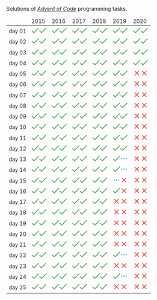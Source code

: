 Solutions  of <cite>[Advent of Code][1]</cite> programming tasks.
<table>
<thead>
	<tr>
		<td></td>
		<td>2015</td>
		<td>2016</td>
		<td>2017</td>
		<td>2018</td>
		<td>2019</td>
		<td>2020</td>
	</tr>
</thead>
<tbody>
	<tr>
		<td>day 01</td>
		<td><a href="solutions/2015/day01/task1"><img src="misc/images/solved.png" width="20" height="20"></a><a href="solutions/2015/day01/task2"><img src="misc/images/solved.png" width="20" height="20"></a></td>
		<td><a href="solutions/2016/day01/task1"><img src="misc/images/solved.png" width="20" height="20"></a><a href="solutions/2016/day01/task2"><img src="misc/images/solved.png" width="20" height="20"></a></td>
		<td><a href="solutions/2017/day01/task1"><img src="misc/images/solved.png" width="20" height="20"></a><a href="solutions/2017/day01/task2"><img src="misc/images/solved.png" width="20" height="20"></a></td>
		<td><a href="solutions/2018/day01/task1"><img src="misc/images/solved.png" width="20" height="20"></a><a href="solutions/2018/day01/task2"><img src="misc/images/solved.png" width="20" height="20"></a></td>
		<td><a href="solutions/2019/day01/task1"><img src="misc/images/solved.png" width="20" height="20"></a><a href="solutions/2019/day01/task2"><img src="misc/images/solved.png" width="20" height="20"></a></td>
		<td><a href="solutions/2020/day01/task1"><img src="misc/images/solved.png" width="20" height="20"></a><a href="solutions/2020/day01/task2"><img src="misc/images/solved.png" width="20" height="20"></a></td>
	</tr>
	<tr>
		<td>day 02</td>
		<td><a href="solutions/2015/day02/task1"><img src="misc/images/solved.png" width="20" height="20"></a><a href="solutions/2015/day02/task2"><img src="misc/images/solved.png" width="20" height="20"></a></td>
		<td><a href="solutions/2016/day02/task1"><img src="misc/images/solved.png" width="20" height="20"></a><a href="solutions/2016/day02/task2"><img src="misc/images/solved.png" width="20" height="20"></a></td>
		<td><a href="solutions/2017/day02/task1"><img src="misc/images/solved.png" width="20" height="20"></a><a href="solutions/2017/day02/task2"><img src="misc/images/solved.png" width="20" height="20"></a></td>
		<td><a href="solutions/2018/day02/task1"><img src="misc/images/solved.png" width="20" height="20"></a><a href="solutions/2018/day02/task2"><img src="misc/images/solved.png" width="20" height="20"></a></td>
		<td><a href="solutions/2019/day02/task1"><img src="misc/images/solved.png" width="20" height="20"></a><a href="solutions/2019/day02/task2"><img src="misc/images/solved.png" width="20" height="20"></a></td>
		<td><a href="solutions/2020/day02/task1"><img src="misc/images/solved.png" width="20" height="20"></a><a href="solutions/2020/day02/task2"><img src="misc/images/solved.png" width="20" height="20"></a></td>
	</tr>
	<tr>
		<td>day 03</td>
		<td><a href="solutions/2015/day03/task1"><img src="misc/images/solved.png" width="20" height="20"></a><a href="solutions/2015/day03/task2"><img src="misc/images/solved.png" width="20" height="20"></a></td>
		<td><a href="solutions/2016/day03/task1"><img src="misc/images/solved.png" width="20" height="20"></a><a href="solutions/2016/day03/task2"><img src="misc/images/solved.png" width="20" height="20"></a></td>
		<td><a href="solutions/2017/day03/task1"><img src="misc/images/solved.png" width="20" height="20"></a><a href="solutions/2017/day03/task2"><img src="misc/images/solved.png" width="20" height="20"></a></td>
		<td><a href="solutions/2018/day03/task1"><img src="misc/images/solved.png" width="20" height="20"></a><a href="solutions/2018/day03/task2"><img src="misc/images/solved.png" width="20" height="20"></a></td>
		<td><a href="solutions/2019/day03/task1"><img src="misc/images/solved.png" width="20" height="20"></a><a href="solutions/2019/day03/task2"><img src="misc/images/solved.png" width="20" height="20"></a></td>
		<td><a href="solutions/2020/day03/task1"><img src="misc/images/solved.png" width="20" height="20"></a><a href="solutions/2020/day03/task2"><img src="misc/images/solved.png" width="20" height="20"></a></td>
	</tr>
	<tr>
		<td>day 04</td>
		<td><a href="solutions/2015/day04/task1"><img src="misc/images/solved.png" width="20" height="20"></a><a href="solutions/2015/day04/task2"><img src="misc/images/solved.png" width="20" height="20"></a></td>
		<td><a href="solutions/2016/day04/task1"><img src="misc/images/solved.png" width="20" height="20"></a><a href="solutions/2016/day04/task2"><img src="misc/images/solved.png" width="20" height="20"></a></td>
		<td><a href="solutions/2017/day04/task1"><img src="misc/images/solved.png" width="20" height="20"></a><a href="solutions/2017/day04/task2"><img src="misc/images/solved.png" width="20" height="20"></a></td>
		<td><a href="solutions/2018/day04/task1"><img src="misc/images/solved.png" width="20" height="20"></a><a href="solutions/2018/day04/task2"><img src="misc/images/solved.png" width="20" height="20"></a></td>
		<td><a href="solutions/2019/day04/task1"><img src="misc/images/solved.png" width="20" height="20"></a><a href="solutions/2019/day04/task2"><img src="misc/images/solved.png" width="20" height="20"></a></td>
		<td><a href="solutions/2020/day04/task1"><img src="misc/images/solved.png" width="20" height="20"></a><a href="solutions/2020/day04/task2"><img src="misc/images/solved.png" width="20" height="20"></a></td>
	</tr>
	<tr>
		<td>day 05</td>
		<td><a href="solutions/2015/day05/task1"><img src="misc/images/solved.png" width="20" height="20"></a><a href="solutions/2015/day05/task2"><img src="misc/images/solved.png" width="20" height="20"></a></td>
		<td><a href="solutions/2016/day05/task1"><img src="misc/images/solved.png" width="20" height="20"></a><a href="solutions/2016/day05/task2"><img src="misc/images/solved.png" width="20" height="20"></a></td>
		<td><a href="solutions/2017/day05/task1"><img src="misc/images/solved.png" width="20" height="20"></a><a href="solutions/2017/day05/task2"><img src="misc/images/solved.png" width="20" height="20"></a></td>
		<td><a href="solutions/2018/day05/task1"><img src="misc/images/solved.png" width="20" height="20"></a><a href="solutions/2018/day05/task2"><img src="misc/images/solved.png" width="20" height="20"></a></td>
		<td><a href="solutions/2019/day05/task1"><img src="misc/images/solved.png" width="20" height="20"></a><a href="solutions/2019/day05/task2"><img src="misc/images/solved.png" width="20" height="20"></a></td>
		<td><a href="solutions/2020/day05/task1"><img src="misc/images/notStarted.png" width="20" height="20"></a><a href="solutions/2020/day05/task2"><img src="misc/images/notStarted.png" width="20" height="20"></a></td>
	</tr>
	<tr>
		<td>day 06</td>
		<td><a href="solutions/2015/day06/task1"><img src="misc/images/solved.png" width="20" height="20"></a><a href="solutions/2015/day06/task2"><img src="misc/images/solved.png" width="20" height="20"></a></td>
		<td><a href="solutions/2016/day06/task1"><img src="misc/images/solved.png" width="20" height="20"></a><a href="solutions/2016/day06/task2"><img src="misc/images/solved.png" width="20" height="20"></a></td>
		<td><a href="solutions/2017/day06/task1"><img src="misc/images/solved.png" width="20" height="20"></a><a href="solutions/2017/day06/task2"><img src="misc/images/solved.png" width="20" height="20"></a></td>
		<td><a href="solutions/2018/day06/task1"><img src="misc/images/solved.png" width="20" height="20"></a><a href="solutions/2018/day06/task2"><img src="misc/images/solved.png" width="20" height="20"></a></td>
		<td><a href="solutions/2019/day06/task1"><img src="misc/images/solved.png" width="20" height="20"></a><a href="solutions/2019/day06/task2"><img src="misc/images/solved.png" width="20" height="20"></a></td>
		<td><a href="solutions/2020/day06/task1"><img src="misc/images/notStarted.png" width="20" height="20"></a><a href="solutions/2020/day06/task2"><img src="misc/images/notStarted.png" width="20" height="20"></a></td>
	</tr>
	<tr>
		<td>day 07</td>
		<td><a href="solutions/2015/day07/task1"><img src="misc/images/solved.png" width="20" height="20"></a><a href="solutions/2015/day07/task2"><img src="misc/images/solved.png" width="20" height="20"></a></td>
		<td><a href="solutions/2016/day07/task1"><img src="misc/images/solved.png" width="20" height="20"></a><a href="solutions/2016/day07/task2"><img src="misc/images/solved.png" width="20" height="20"></a></td>
		<td><a href="solutions/2017/day07/task1"><img src="misc/images/solved.png" width="20" height="20"></a><a href="solutions/2017/day07/task2"><img src="misc/images/solved.png" width="20" height="20"></a></td>
		<td><a href="solutions/2018/day07/task1"><img src="misc/images/solved.png" width="20" height="20"></a><a href="solutions/2018/day07/task2"><img src="misc/images/solved.png" width="20" height="20"></a></td>
		<td><a href="solutions/2019/day07/task1"><img src="misc/images/solved.png" width="20" height="20"></a><a href="solutions/2019/day07/task2"><img src="misc/images/solved.png" width="20" height="20"></a></td>
		<td><a href="solutions/2020/day07/task1"><img src="misc/images/notStarted.png" width="20" height="20"></a><a href="solutions/2020/day07/task2"><img src="misc/images/notStarted.png" width="20" height="20"></a></td>
	</tr>
	<tr>
		<td>day 08</td>
		<td><a href="solutions/2015/day08/task1"><img src="misc/images/solved.png" width="20" height="20"></a><a href="solutions/2015/day08/task2"><img src="misc/images/solved.png" width="20" height="20"></a></td>
		<td><a href="solutions/2016/day08/task1"><img src="misc/images/solved.png" width="20" height="20"></a><a href="solutions/2016/day08/task2"><img src="misc/images/solved.png" width="20" height="20"></a></td>
		<td><a href="solutions/2017/day08/task1"><img src="misc/images/solved.png" width="20" height="20"></a><a href="solutions/2017/day08/task2"><img src="misc/images/solved.png" width="20" height="20"></a></td>
		<td><a href="solutions/2018/day08/task1"><img src="misc/images/solved.png" width="20" height="20"></a><a href="solutions/2018/day08/task2"><img src="misc/images/solved.png" width="20" height="20"></a></td>
		<td><a href="solutions/2019/day08/task1"><img src="misc/images/solved.png" width="20" height="20"></a><a href="solutions/2019/day08/task2"><img src="misc/images/solved.png" width="20" height="20"></a></td>
		<td><a href="solutions/2020/day08/task1"><img src="misc/images/notStarted.png" width="20" height="20"></a><a href="solutions/2020/day08/task2"><img src="misc/images/notStarted.png" width="20" height="20"></a></td>
	</tr>
	<tr>
		<td>day 09</td>
		<td><a href="solutions/2015/day09/task1"><img src="misc/images/solved.png" width="20" height="20"></a><a href="solutions/2015/day09/task2"><img src="misc/images/solved.png" width="20" height="20"></a></td>
		<td><a href="solutions/2016/day09/task1"><img src="misc/images/solved.png" width="20" height="20"></a><a href="solutions/2016/day09/task2"><img src="misc/images/solved.png" width="20" height="20"></a></td>
		<td><a href="solutions/2017/day09/task1"><img src="misc/images/solved.png" width="20" height="20"></a><a href="solutions/2017/day09/task2"><img src="misc/images/solved.png" width="20" height="20"></a></td>
		<td><a href="solutions/2018/day09/task1"><img src="misc/images/solved.png" width="20" height="20"></a><a href="solutions/2018/day09/task2"><img src="misc/images/solved.png" width="20" height="20"></a></td>
		<td><a href="solutions/2019/day09/task1"><img src="misc/images/solved.png" width="20" height="20"></a><a href="solutions/2019/day09/task2"><img src="misc/images/solved.png" width="20" height="20"></a></td>
		<td><a href="solutions/2020/day09/task1"><img src="misc/images/notStarted.png" width="20" height="20"></a><a href="solutions/2020/day09/task2"><img src="misc/images/notStarted.png" width="20" height="20"></a></td>
	</tr>
	<tr>
		<td>day 10</td>
		<td><a href="solutions/2015/day10/task1"><img src="misc/images/solved.png" width="20" height="20"></a><a href="solutions/2015/day10/task2"><img src="misc/images/solved.png" width="20" height="20"></a></td>
		<td><a href="solutions/2016/day10/task1"><img src="misc/images/solved.png" width="20" height="20"></a><a href="solutions/2016/day10/task2"><img src="misc/images/solved.png" width="20" height="20"></a></td>
		<td><a href="solutions/2017/day10/task1"><img src="misc/images/solved.png" width="20" height="20"></a><a href="solutions/2017/day10/task2"><img src="misc/images/solved.png" width="20" height="20"></a></td>
		<td><a href="solutions/2018/day10/task1"><img src="misc/images/solved.png" width="20" height="20"></a><a href="solutions/2018/day10/task2"><img src="misc/images/solved.png" width="20" height="20"></a></td>
		<td><a href="solutions/2019/day10/task1"><img src="misc/images/solved.png" width="20" height="20"></a><a href="solutions/2019/day10/task2"><img src="misc/images/solved.png" width="20" height="20"></a></td>
		<td><a href="solutions/2020/day10/task1"><img src="misc/images/notStarted.png" width="20" height="20"></a><a href="solutions/2020/day10/task2"><img src="misc/images/notStarted.png" width="20" height="20"></a></td>
	</tr>
	<tr>
		<td>day 11</td>
		<td><a href="solutions/2015/day11/task1"><img src="misc/images/solved.png" width="20" height="20"></a><a href="solutions/2015/day11/task2"><img src="misc/images/solved.png" width="20" height="20"></a></td>
		<td><a href="solutions/2016/day11/task1"><img src="misc/images/solved.png" width="20" height="20"></a><a href="solutions/2016/day11/task2"><img src="misc/images/solved.png" width="20" height="20"></a></td>
		<td><a href="solutions/2017/day11/task1"><img src="misc/images/solved.png" width="20" height="20"></a><a href="solutions/2017/day11/task2"><img src="misc/images/solved.png" width="20" height="20"></a></td>
		<td><a href="solutions/2018/day11/task1"><img src="misc/images/solved.png" width="20" height="20"></a><a href="solutions/2018/day11/task2"><img src="misc/images/solved.png" width="20" height="20"></a></td>
		<td><a href="solutions/2019/day11/task1"><img src="misc/images/solved.png" width="20" height="20"></a><a href="solutions/2019/day11/task2"><img src="misc/images/solved.png" width="20" height="20"></a></td>
		<td><a href="solutions/2020/day11/task1"><img src="misc/images/notStarted.png" width="20" height="20"></a><a href="solutions/2020/day11/task2"><img src="misc/images/notStarted.png" width="20" height="20"></a></td>
	</tr>
	<tr>
		<td>day 12</td>
		<td><a href="solutions/2015/day12/task1"><img src="misc/images/solved.png" width="20" height="20"></a><a href="solutions/2015/day12/task2"><img src="misc/images/solved.png" width="20" height="20"></a></td>
		<td><a href="solutions/2016/day12/task1"><img src="misc/images/solved.png" width="20" height="20"></a><a href="solutions/2016/day12/task2"><img src="misc/images/solved.png" width="20" height="20"></a></td>
		<td><a href="solutions/2017/day12/task1"><img src="misc/images/solved.png" width="20" height="20"></a><a href="solutions/2017/day12/task2"><img src="misc/images/solved.png" width="20" height="20"></a></td>
		<td><a href="solutions/2018/day12/task1"><img src="misc/images/solved.png" width="20" height="20"></a><a href="solutions/2018/day12/task2"><img src="misc/images/solved.png" width="20" height="20"></a></td>
		<td><a href="solutions/2019/day12/task1"><img src="misc/images/solved.png" width="20" height="20"></a><a href="solutions/2019/day12/task2"><img src="misc/images/solved.png" width="20" height="20"></a></td>
		<td><a href="solutions/2020/day12/task1"><img src="misc/images/notStarted.png" width="20" height="20"></a><a href="solutions/2020/day12/task2"><img src="misc/images/notStarted.png" width="20" height="20"></a></td>
	</tr>
	<tr>
		<td>day 13</td>
		<td><a href="solutions/2015/day13/task1"><img src="misc/images/solved.png" width="20" height="20"></a><a href="solutions/2015/day13/task2"><img src="misc/images/solved.png" width="20" height="20"></a></td>
		<td><a href="solutions/2016/day13/task1"><img src="misc/images/solved.png" width="20" height="20"></a><a href="solutions/2016/day13/task2"><img src="misc/images/solved.png" width="20" height="20"></a></td>
		<td><a href="solutions/2017/day13/task1"><img src="misc/images/solved.png" width="20" height="20"></a><a href="solutions/2017/day13/task2"><img src="misc/images/solved.png" width="20" height="20"></a></td>
		<td><a href="solutions/2018/day13/task1"><img src="misc/images/solved.png" width="20" height="20"></a><a href="solutions/2018/day13/task2"><img src="misc/images/solved.png" width="20" height="20"></a></td>
		<td><a href="solutions/2019/day13/task1"><img src="misc/images/solved.png" width="20" height="20"></a><a href="solutions/2019/day13/task2"><img src="misc/images/inProgress.png" width="20" height="20"></a></td>
		<td><a href="solutions/2020/day13/task1"><img src="misc/images/notStarted.png" width="20" height="20"></a><a href="solutions/2020/day13/task2"><img src="misc/images/notStarted.png" width="20" height="20"></a></td>
	</tr>
	<tr>
		<td>day 14</td>
		<td><a href="solutions/2015/day14/task1"><img src="misc/images/solved.png" width="20" height="20"></a><a href="solutions/2015/day14/task2"><img src="misc/images/solved.png" width="20" height="20"></a></td>
		<td><a href="solutions/2016/day14/task1"><img src="misc/images/solved.png" width="20" height="20"></a><a href="solutions/2016/day14/task2"><img src="misc/images/solved.png" width="20" height="20"></a></td>
		<td><a href="solutions/2017/day14/task1"><img src="misc/images/solved.png" width="20" height="20"></a><a href="solutions/2017/day14/task2"><img src="misc/images/solved.png" width="20" height="20"></a></td>
		<td><a href="solutions/2018/day14/task1"><img src="misc/images/solved.png" width="20" height="20"></a><a href="solutions/2018/day14/task2"><img src="misc/images/solved.png" width="20" height="20"></a></td>
		<td><a href="solutions/2019/day14/task1"><img src="misc/images/solved.png" width="20" height="20"></a><a href="solutions/2019/day14/task2"><img src="misc/images/inProgress.png" width="20" height="20"></a></td>
		<td><a href="solutions/2020/day14/task1"><img src="misc/images/notStarted.png" width="20" height="20"></a><a href="solutions/2020/day14/task2"><img src="misc/images/notStarted.png" width="20" height="20"></a></td>
	</tr>
	<tr>
		<td>day 15</td>
		<td><a href="solutions/2015/day15/task1"><img src="misc/images/solved.png" width="20" height="20"></a><a href="solutions/2015/day15/task2"><img src="misc/images/solved.png" width="20" height="20"></a></td>
		<td><a href="solutions/2016/day15/task1"><img src="misc/images/solved.png" width="20" height="20"></a><a href="solutions/2016/day15/task2"><img src="misc/images/solved.png" width="20" height="20"></a></td>
		<td><a href="solutions/2017/day15/task1"><img src="misc/images/solved.png" width="20" height="20"></a><a href="solutions/2017/day15/task2"><img src="misc/images/solved.png" width="20" height="20"></a></td>
		<td><a href="solutions/2018/day15/task1"><img src="misc/images/solved.png" width="20" height="20"></a><a href="solutions/2018/day15/task2"><img src="misc/images/solved.png" width="20" height="20"></a></td>
		<td><a href="solutions/2019/day15/task1"><img src="misc/images/inProgress.png" width="20" height="20"></a><a href="solutions/2019/day15/task2"><img src="misc/images/notStarted.png" width="20" height="20"></a></td>
		<td><a href="solutions/2020/day15/task1"><img src="misc/images/notStarted.png" width="20" height="20"></a><a href="solutions/2020/day15/task2"><img src="misc/images/notStarted.png" width="20" height="20"></a></td>
	</tr>
	<tr>
		<td>day 16</td>
		<td><a href="solutions/2015/day16/task1"><img src="misc/images/solved.png" width="20" height="20"></a><a href="solutions/2015/day16/task2"><img src="misc/images/solved.png" width="20" height="20"></a></td>
		<td><a href="solutions/2016/day16/task1"><img src="misc/images/solved.png" width="20" height="20"></a><a href="solutions/2016/day16/task2"><img src="misc/images/solved.png" width="20" height="20"></a></td>
		<td><a href="solutions/2017/day16/task1"><img src="misc/images/solved.png" width="20" height="20"></a><a href="solutions/2017/day16/task2"><img src="misc/images/solved.png" width="20" height="20"></a></td>
		<td><a href="solutions/2018/day16/task1"><img src="misc/images/solved.png" width="20" height="20"></a><a href="solutions/2018/day16/task2"><img src="misc/images/solved.png" width="20" height="20"></a></td>
		<td><a href="solutions/2019/day16/task1"><img src="misc/images/solved.png" width="20" height="20"></a><a href="solutions/2019/day16/task2"><img src="misc/images/notStarted.png" width="20" height="20"></a></td>
		<td><a href="solutions/2020/day16/task1"><img src="misc/images/notStarted.png" width="20" height="20"></a><a href="solutions/2020/day16/task2"><img src="misc/images/notStarted.png" width="20" height="20"></a></td>
	</tr>
	<tr>
		<td>day 17</td>
		<td><a href="solutions/2015/day17/task1"><img src="misc/images/solved.png" width="20" height="20"></a><a href="solutions/2015/day17/task2"><img src="misc/images/solved.png" width="20" height="20"></a></td>
		<td><a href="solutions/2016/day17/task1"><img src="misc/images/solved.png" width="20" height="20"></a><a href="solutions/2016/day17/task2"><img src="misc/images/solved.png" width="20" height="20"></a></td>
		<td><a href="solutions/2017/day17/task1"><img src="misc/images/solved.png" width="20" height="20"></a><a href="solutions/2017/day17/task2"><img src="misc/images/solved.png" width="20" height="20"></a></td>
		<td><a href="solutions/2018/day17/task1"><img src="misc/images/solved.png" width="20" height="20"></a><a href="solutions/2018/day17/task2"><img src="misc/images/solved.png" width="20" height="20"></a></td>
		<td><a href="solutions/2019/day17/task1"><img src="misc/images/notStarted.png" width="20" height="20"></a><a href="solutions/2019/day17/task2"><img src="misc/images/notStarted.png" width="20" height="20"></a></td>
		<td><a href="solutions/2020/day17/task1"><img src="misc/images/notStarted.png" width="20" height="20"></a><a href="solutions/2020/day17/task2"><img src="misc/images/notStarted.png" width="20" height="20"></a></td>
	</tr>
	<tr>
		<td>day 18</td>
		<td><a href="solutions/2015/day18/task1"><img src="misc/images/solved.png" width="20" height="20"></a><a href="solutions/2015/day18/task2"><img src="misc/images/solved.png" width="20" height="20"></a></td>
		<td><a href="solutions/2016/day18/task1"><img src="misc/images/solved.png" width="20" height="20"></a><a href="solutions/2016/day18/task2"><img src="misc/images/solved.png" width="20" height="20"></a></td>
		<td><a href="solutions/2017/day18/task1"><img src="misc/images/solved.png" width="20" height="20"></a><a href="solutions/2017/day18/task2"><img src="misc/images/solved.png" width="20" height="20"></a></td>
		<td><a href="solutions/2018/day18/task1"><img src="misc/images/solved.png" width="20" height="20"></a><a href="solutions/2018/day18/task2"><img src="misc/images/solved.png" width="20" height="20"></a></td>
		<td><a href="solutions/2019/day18/task1"><img src="misc/images/notStarted.png" width="20" height="20"></a><a href="solutions/2019/day18/task2"><img src="misc/images/notStarted.png" width="20" height="20"></a></td>
		<td><a href="solutions/2020/day18/task1"><img src="misc/images/notStarted.png" width="20" height="20"></a><a href="solutions/2020/day18/task2"><img src="misc/images/notStarted.png" width="20" height="20"></a></td>
	</tr>
	<tr>
		<td>day 19</td>
		<td><a href="solutions/2015/day19/task1"><img src="misc/images/solved.png" width="20" height="20"></a><a href="solutions/2015/day19/task2"><img src="misc/images/solved.png" width="20" height="20"></a></td>
		<td><a href="solutions/2016/day19/task1"><img src="misc/images/solved.png" width="20" height="20"></a><a href="solutions/2016/day19/task2"><img src="misc/images/solved.png" width="20" height="20"></a></td>
		<td><a href="solutions/2017/day19/task1"><img src="misc/images/solved.png" width="20" height="20"></a><a href="solutions/2017/day19/task2"><img src="misc/images/solved.png" width="20" height="20"></a></td>
		<td><a href="solutions/2018/day19/task1"><img src="misc/images/solved.png" width="20" height="20"></a><a href="solutions/2018/day19/task2"><img src="misc/images/solved.png" width="20" height="20"></a></td>
		<td><a href="solutions/2019/day19/task1"><img src="misc/images/notStarted.png" width="20" height="20"></a><a href="solutions/2019/day19/task2"><img src="misc/images/notStarted.png" width="20" height="20"></a></td>
		<td><a href="solutions/2020/day19/task1"><img src="misc/images/notStarted.png" width="20" height="20"></a><a href="solutions/2020/day19/task2"><img src="misc/images/notStarted.png" width="20" height="20"></a></td>
	</tr>
	<tr>
		<td>day 20</td>
		<td><a href="solutions/2015/day20/task1"><img src="misc/images/solved.png" width="20" height="20"></a><a href="solutions/2015/day20/task2"><img src="misc/images/solved.png" width="20" height="20"></a></td>
		<td><a href="solutions/2016/day20/task1"><img src="misc/images/solved.png" width="20" height="20"></a><a href="solutions/2016/day20/task2"><img src="misc/images/solved.png" width="20" height="20"></a></td>
		<td><a href="solutions/2017/day20/task1"><img src="misc/images/solved.png" width="20" height="20"></a><a href="solutions/2017/day20/task2"><img src="misc/images/solved.png" width="20" height="20"></a></td>
		<td><a href="solutions/2018/day20/task1"><img src="misc/images/solved.png" width="20" height="20"></a><a href="solutions/2018/day20/task2"><img src="misc/images/solved.png" width="20" height="20"></a></td>
		<td><a href="solutions/2019/day20/task1"><img src="misc/images/notStarted.png" width="20" height="20"></a><a href="solutions/2019/day20/task2"><img src="misc/images/notStarted.png" width="20" height="20"></a></td>
		<td><a href="solutions/2020/day20/task1"><img src="misc/images/notStarted.png" width="20" height="20"></a><a href="solutions/2020/day20/task2"><img src="misc/images/notStarted.png" width="20" height="20"></a></td>
	</tr>
	<tr>
		<td>day 21</td>
		<td><a href="solutions/2015/day21/task1"><img src="misc/images/solved.png" width="20" height="20"></a><a href="solutions/2015/day21/task2"><img src="misc/images/solved.png" width="20" height="20"></a></td>
		<td><a href="solutions/2016/day21/task1"><img src="misc/images/solved.png" width="20" height="20"></a><a href="solutions/2016/day21/task2"><img src="misc/images/solved.png" width="20" height="20"></a></td>
		<td><a href="solutions/2017/day21/task1"><img src="misc/images/solved.png" width="20" height="20"></a><a href="solutions/2017/day21/task2"><img src="misc/images/solved.png" width="20" height="20"></a></td>
		<td><a href="solutions/2018/day21/task1"><img src="misc/images/solved.png" width="20" height="20"></a><a href="solutions/2018/day21/task2"><img src="misc/images/solved.png" width="20" height="20"></a></td>
		<td><a href="solutions/2019/day21/task1"><img src="misc/images/notStarted.png" width="20" height="20"></a><a href="solutions/2019/day21/task2"><img src="misc/images/notStarted.png" width="20" height="20"></a></td>
		<td><a href="solutions/2020/day21/task1"><img src="misc/images/notStarted.png" width="20" height="20"></a><a href="solutions/2020/day21/task2"><img src="misc/images/notStarted.png" width="20" height="20"></a></td>
	</tr>
	<tr>
		<td>day 22</td>
		<td><a href="solutions/2015/day22/task1"><img src="misc/images/solved.png" width="20" height="20"></a><a href="solutions/2015/day22/task2"><img src="misc/images/solved.png" width="20" height="20"></a></td>
		<td><a href="solutions/2016/day22/task1"><img src="misc/images/solved.png" width="20" height="20"></a><a href="solutions/2016/day22/task2"><img src="misc/images/solved.png" width="20" height="20"></a></td>
		<td><a href="solutions/2017/day22/task1"><img src="misc/images/solved.png" width="20" height="20"></a><a href="solutions/2017/day22/task2"><img src="misc/images/solved.png" width="20" height="20"></a></td>
		<td><a href="solutions/2018/day22/task1"><img src="misc/images/solved.png" width="20" height="20"></a><a href="solutions/2018/day22/task2"><img src="misc/images/solved.png" width="20" height="20"></a></td>
		<td><a href="solutions/2019/day22/task1"><img src="misc/images/solved.png" width="20" height="20"></a><a href="solutions/2019/day22/task2"><img src="misc/images/inProgress.png" width="20" height="20"></a></td>
		<td><a href="solutions/2020/day22/task1"><img src="misc/images/notStarted.png" width="20" height="20"></a><a href="solutions/2020/day22/task2"><img src="misc/images/notStarted.png" width="20" height="20"></a></td>
	</tr>
	<tr>
		<td>day 23</td>
		<td><a href="solutions/2015/day23/task1"><img src="misc/images/solved.png" width="20" height="20"></a><a href="solutions/2015/day23/task2"><img src="misc/images/solved.png" width="20" height="20"></a></td>
		<td><a href="solutions/2016/day23/task1"><img src="misc/images/solved.png" width="20" height="20"></a><a href="solutions/2016/day23/task2"><img src="misc/images/solved.png" width="20" height="20"></a></td>
		<td><a href="solutions/2017/day23/task1"><img src="misc/images/solved.png" width="20" height="20"></a><a href="solutions/2017/day23/task2"><img src="misc/images/solved.png" width="20" height="20"></a></td>
		<td><a href="solutions/2018/day23/task1"><img src="misc/images/solved.png" width="20" height="20"></a><a href="solutions/2018/day23/task2"><img src="misc/images/solved.png" width="20" height="20"></a></td>
		<td><a href="solutions/2019/day23/task1"><img src="misc/images/notStarted.png" width="20" height="20"></a><a href="solutions/2019/day23/task2"><img src="misc/images/notStarted.png" width="20" height="20"></a></td>
		<td><a href="solutions/2020/day23/task1"><img src="misc/images/notStarted.png" width="20" height="20"></a><a href="solutions/2020/day23/task2"><img src="misc/images/notStarted.png" width="20" height="20"></a></td>
	</tr>
	<tr>
		<td>day 24</td>
		<td><a href="solutions/2015/day24/task1"><img src="misc/images/solved.png" width="20" height="20"></a><a href="solutions/2015/day24/task2"><img src="misc/images/solved.png" width="20" height="20"></a></td>
		<td><a href="solutions/2016/day24/task1"><img src="misc/images/solved.png" width="20" height="20"></a><a href="solutions/2016/day24/task2"><img src="misc/images/solved.png" width="20" height="20"></a></td>
		<td><a href="solutions/2017/day24/task1"><img src="misc/images/solved.png" width="20" height="20"></a><a href="solutions/2017/day24/task2"><img src="misc/images/solved.png" width="20" height="20"></a></td>
		<td><a href="solutions/2018/day24/task1"><img src="misc/images/solved.png" width="20" height="20"></a><a href="solutions/2018/day24/task2"><img src="misc/images/solved.png" width="20" height="20"></a></td>
		<td><a href="solutions/2019/day24/task1"><img src="misc/images/solved.png" width="20" height="20"></a><a href="solutions/2019/day24/task2"><img src="misc/images/inProgress.png" width="20" height="20"></a></td>
		<td><a href="solutions/2020/day24/task1"><img src="misc/images/notStarted.png" width="20" height="20"></a><a href="solutions/2020/day24/task2"><img src="misc/images/notStarted.png" width="20" height="20"></a></td>
	</tr>
	<tr>
		<td>day 25</td>
		<td><a href="solutions/2015/day25/task1"><img src="misc/images/solved.png" width="20" height="20"></a><a href="solutions/2015/day25/task2"><img src="misc/images/solved.png" width="20" height="20"></a></td>
		<td><a href="solutions/2016/day25/task1"><img src="misc/images/solved.png" width="20" height="20"></a><a href="solutions/2016/day25/task2"><img src="misc/images/solved.png" width="20" height="20"></a></td>
		<td><a href="solutions/2017/day25/task1"><img src="misc/images/solved.png" width="20" height="20"></a><a href="solutions/2017/day25/task2"><img src="misc/images/solved.png" width="20" height="20"></a></td>
		<td><a href="solutions/2018/day25/task1"><img src="misc/images/solved.png" width="20" height="20"></a><a href="solutions/2018/day25/task2"><img src="misc/images/solved.png" width="20" height="20"></a></td>
		<td><a href="solutions/2019/day25/task1"><img src="misc/images/notStarted.png" width="20" height="20"></a><a href="solutions/2019/day25/task2"><img src="misc/images/notStarted.png" width="20" height="20"></a></td>
		<td><a href="solutions/2020/day25/task1"><img src="misc/images/notStarted.png" width="20" height="20"></a><a href="solutions/2020/day25/task2"><img src="misc/images/notStarted.png" width="20" height="20"></a></td>
	</tr>
</tbody>
</table>

[1]: https://adventofcode.com/
